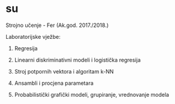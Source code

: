 # su
Strojno učenje - Fer (Ak.god. 2017./2018.)

Laboratorijske vježbe:

1. Regresija

2. Linearni diskriminativni modeli i logistička regresija

3. Stroj potpornih vektora i algoritam k-NN

4. Ansambli i procjena parametara

5. Probabilistički grafički modeli, grupiranje, vrednovanje modela
